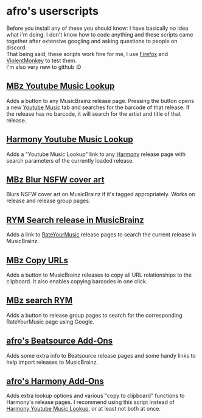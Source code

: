 # afro's userscripts

Before you install any of these you should know: I have basically no idea what i'm doing. I don't know how to code anything and these scripts came together after extensive googling and asking questions to people on discord.  
That being said, these scripts work fine for me, I use [Firefox](https://www.mozilla.org/en-US/firefox/new/) and [ViolentMonkey](https://violentmonkey.github.io/) to test them.  
I'm also very new to github :D  

## [MBz Youtube Music Lookup](https://github.com/afrocatmusic/userscripts/blob/main/MBz-YouTube-Music-Lookup.user.js)  
Adds a button to any MusicBrainz release page. Pressing the button opens a new [Youtube Music](https://music.youtube.com/) tab and searches for the barcode of that release.
If the release has no barcode, it will search for the artist and title of that release.

## [Harmony Youtube Music Lookup](https://github.com/afrocatmusic/userscripts/blob/main/Harmony-YouTube-Music-Lookup.user.js)  
Adds a "Youtube Music Lookup" link to any [Harmony](https://harmony.pulsewidth.org.uk/) release page with search parameters of the currently loaded release.

## [MBz Blur NSFW cover art](https://github.com/afrocatmusic/userscripts/blob/main/MBz-Blur-NSFW-cover-art.user.js)  
Blurs NSFW cover art on MusicBrainz if it's tagged appropriately. Works on release and release group pages.

## [RYM Search release in MusicBrainz](https://github.com/afrocatmusic/userscripts/blob/main/RYM-Search-release-in-MusicBrainz.user.js)
Adds a link to [RateYourMusic](https://rateyourmusic.com/) release pages to search the current release in MusicBrainz.

## [MBz Copy URLs](https://github.com/afrocatmusic/userscripts/blob/main/MBz-Copy-URLs.user.js)
Adds a button to MusicBrainz releases to copy all URL relationships to the clipboard. It also enables copying barcodes in one click.

## [MBz search RYM](https://github.com/afrocatmusic/userscripts/blob/main/MBz-search-RYM.user.js)
Adds a button to release group pages to search for the corresponding RateYourMusic page using Google.

## [afro's Beatsource Add-Ons](https://github.com/afrocatmusic/userscripts/blob/main/afros-Beatsource-Add-Ons.user.js)
Adds some extra info to Beatsource release pages and some handy links to help import releases to MusicBrainz.

## [afro's Harmony Add-Ons](https://github.com/afrocatmusic/userscripts/blob/main/afros-Harmony-Add-Ons.user.js)
Adds extra lookup options and various "copy to clipboard" functions to Harmony's release pages.
I recommend using this script instead of [Harmony Youtube Music Lookup](https://github.com/afrocatmusic/userscripts/blob/main/Harmony-YouTube-Music-Lookup.user.js), or at least not both at once.
